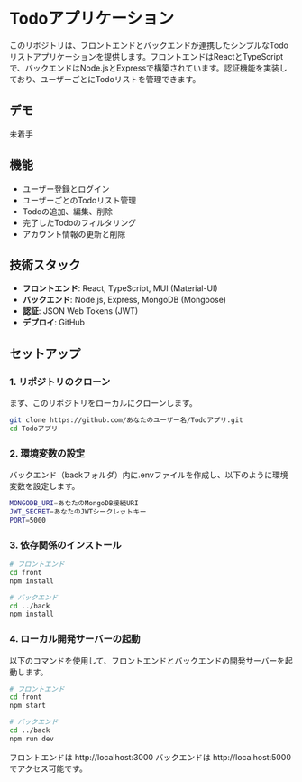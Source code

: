 # Todoアプリケーション

このリポジトリは、フロントエンドとバックエンドが連携したシンプルなTodoリストアプリケーションを提供します。フロントエンドはReactとTypeScriptで、バックエンドはNode.jsとExpressで構築されています。認証機能を実装しており、ユーザーごとにTodoリストを管理できます。

## デモ
未着手

## 機能

- ユーザー登録とログイン
- ユーザーごとのTodoリスト管理
- Todoの追加、編集、削除
- 完了したTodoのフィルタリング
- アカウント情報の更新と削除

## 技術スタック

- **フロントエンド**: React, TypeScript, MUI (Material-UI)
- **バックエンド**: Node.js, Express, MongoDB (Mongoose)
- **認証**: JSON Web Tokens (JWT)
- **デプロイ**: GitHub

## セットアップ

### 1. リポジトリのクローン

まず、このリポジトリをローカルにクローンします。

```bash
git clone https://github.com/あなたのユーザー名/Todoアプリ.git
cd Todoアプリ
```

### 2. 環境変数の設定
バックエンド（backフォルダ）内に.envファイルを作成し、以下のように環境変数を設定します。

```bash
MONGODB_URI=あなたのMongoDB接続URI
JWT_SECRET=あなたのJWTシークレットキー
PORT=5000
```

### 3. 依存関係のインストール

```bash
# フロントエンド
cd front
npm install

# バックエンド
cd ../back
npm install
```

### 4. ローカル開発サーバーの起動
以下のコマンドを使用して、フロントエンドとバックエンドの開発サーバーを起動します。

```bash
# フロントエンド
cd front
npm start

# バックエンド
cd ../back
npm run dev
```

フロントエンドは http://localhost:3000
バックエンドは http://localhost:5000
でアクセス可能です。
